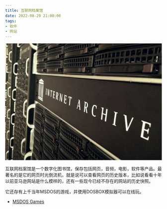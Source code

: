 ```yaml
---
title: 互联网档案馆
date: 2022-08-29 21:00:00
tags: 
- 软件
- 网站
---
```


![](/images/202208292100.jpg)

互联网档案馆是一个数字化图书馆，保存包括网页，音频，电影，软件等产品。最著名的是它的网页时光倒流机，就是说可以查看网页的历史版本，比如说看看十年以前亚马逊网站是什么模样的，还有一些现今已经不存在的网站的历史快照。

它还存有上千当年MSDOS的游戏，并使用DOSBOX模拟器可以在线玩。

- [MSDOS Games](https://archive.org/details/softwarelibrary_msdos_games)
